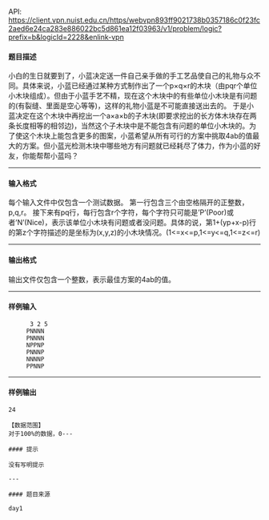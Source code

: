 API: https://client.vpn.nuist.edu.cn/https/webvpn893ff9021738b0357186c0f23fc2aed6e24ca283e886022bc5d861ea12f03963/v1/problem/logic?prefix=b&logicId=2228&enlink-vpn

#### 题目描述

小白的生日就要到了，小蓝决定送一件自己亲手做的手工艺品使自己的礼物与众不同。具体来说，小蓝已经通过某种方式制作出了一个p×q×r的木块（由pqr个单位小木块组成）。但由于小蓝手艺不精，现在这个木块中的有些单位小木块是有问题的(有裂缝、里面是空心等等)，这样的礼物小蓝是不可能直接送出去的。 于是小蓝决定在这个木块中再挖出一个a×a×b的子木块(即要求挖出的长方体木块存在两条长度相等的相邻边)，当然这个子木块中是不能包含有问题的单位小木块的。为了使这个木块上能包含更多的图案，小蓝希望从所有可行的方案中挑取4ab的值最大的方案。但小蓝光检测木块中哪些地方有问题就已经耗尽了体力，作为小蓝的好友，你能帮帮小蓝吗？

---

#### 输入格式

每个输入文件中仅包含一个测试数据。 第一行包含三个由空格隔开的正整数，p,q,r。 接下来有pq行，每行包含r个字符，每个字符只可能是’P’(Poor)或者’N’(Nice)，表示该单位小木块有问题或者没问题。具体的说，第1+(yp+x-p)行的第z个字符描述的是坐标为(x,y,z)的小木块情况。(1<=x<=p,1<=y<=q,1<=z<=r)

---

#### 输出格式

输出文件仅包含一个整数，表示最佳方案的4ab的值。

---

#### 样例输入
```
      3 2 5
     PNNNN
     PNNNN
     NPPNP
     PNNNP
     NNNNP
     PPNNP

```

---

#### 样例输出
```
24

【数据范围】
对于100%的数据，0---

#### 提示

没有写明提示

---

#### 题目来源

day1 
```